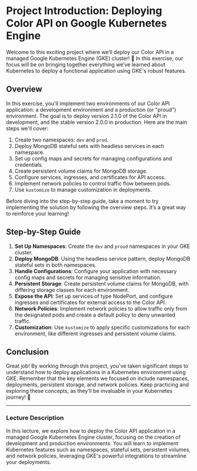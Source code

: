 # Project Introduction: Deploying Color API on Google Kubernetes Engine

Welcome to this exciting project where we’ll deploy our Color API in a managed Google Kubernetes Engine (GKE) cluster! 🎉 In this exercise, our focus will be on bringing together everything we’ve learned about Kubernetes to deploy a functional application using GKE's robust features.

## Overview

In this exercise, you'll implement two environments of our Color API application: a development environment and a production (or "proud") environment. The goal is to deploy version 2.1.0 of the Color API in development, and the stable version 2.0.0 in production. Here are the main steps we'll cover:

1. Create two namespaces: `dev` and `prod`.
2. Deploy MongoDB stateful sets with headless services in each namespace.
3. Set up config maps and secrets for managing configurations and credentials.
4. Create persistent volume claims for MongoDB storage.
5. Configure services, ingresses, and certificates for API access.
6. Implement network policies to control traffic flow between pods.
7. Use `kustomize` to manage customization in deployments.

Before diving into the step-by-step guide, take a moment to try implementing the solution by following the overview steps. It’s a great way to reinforce your learning!

## Step-by-Step Guide

1. **Set Up Namespaces**: Create the `dev` and `proud` namespaces in your GKE cluster.
2. **Deploy MongoDB**: Using the headless service pattern, deploy MongoDB stateful sets in both namespaces.
3. **Handle Configurations**: Configure your application with necessary config maps and secrets for managing sensitive information.
4. **Persistent Storage**: Create persistent volume claims for MongoDB, with differing storage classes for each environment.
5. **Expose the API**: Set up services of type NodePort, and configure ingresses and certificates for external access to the Color API.
6. **Network Policies**: Implement network policies to allow traffic only from the designated pods and create a default policy to deny unwanted traffic.
7. **Customization**: Use `kustomize` to apply specific customizations for each environment, like different ingresses and persistent volume claims.

## Conclusion

Great job! By working through this project, you've taken significant steps to understand how to deploy applications in a Kubernetes environment using GKE. Remember that the key elements we focused on include namespaces, deployments, persistent storage, and network policies. Keep practicing and exploring these concepts, as they’ll be invaluable in your Kubernetes journey! 🚀

---

### Lecture Description

In this lecture, we explore how to deploy the Color API application in a managed Google Kubernetes Engine cluster, focusing on the creation of development and production environments. You will learn to implement Kubernetes features such as namespaces, stateful sets, persistent volumes, and network policies, leveraging GKE's powerful integrations to streamline your deployments.
